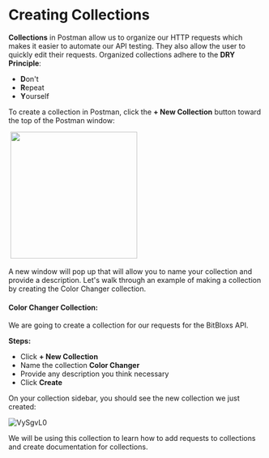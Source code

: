 <!-- title={Creating Collections} -->

# Creating Collections

**Collections** in Postman allow us to organize our HTTP requests which makes it easier to automate our API testing. They also allow the user to quickly edit their requests. Organized collections adhere to the **DRY Principle**:

* **D**on't
* **R**epeat
* **Y**ourself



To create a collection in Postman, click the **+ New Collection** button toward the top of the Postman window:

​		<img src="https://i.imgur.com/6Yk4lOm.jpg" width=250>

A new window will pop up that will allow you to name your collection and provide a description. Let's walk through an example of making a collection by creating the Color Changer collection.

#### Color Changer Collection:

We are going to create a collection for our requests for the BitBloxs API.

**Steps:**

* Click **+ New Collection**
* Name the collection **Color Changer**
* Provide any description you think necessary
* Click **Create**

On your collection sidebar, you should see the new collection we just created:

![VySgvL0](https://i.imgur.com/VySgvL0.png)

We will be using this collection to learn how to add requests to collections and create documentation for collections.

